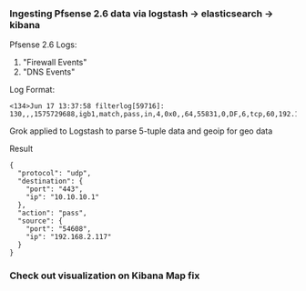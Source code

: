 ### Ingesting Pfsense 2.6 data via logstash -> elasticsearch -> kibana

Pfsense 2.6
Logs:
1. "Firewall Events"
2. "DNS Events"

Log Format:
```
<134>Jun 17 13:37:58 filterlog[59716]: 130,,,1575729688,igb1,match,pass,in,4,0x0,,64,55831,0,DF,6,tcp,60,192.168.2.12,54.221.200.137,60293,443,0,S,3825784625,,29200,,mss;sackOK;TS;nop;wscale
```

Grok applied to Logstash to parse 5-tuple data and geoip for geo data

Result
```
{
  "protocol": "udp",
  "destination": {
    "port": "443",
    "ip": "10.10.10.1"
  },
  "action": "pass",
  "source": {
    "port": "54608",
    "ip": "192.168.2.117"
  }
}
```

### Check out visualization on Kibana Map fix
